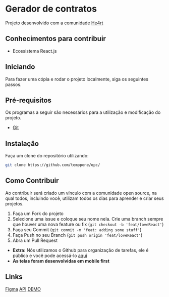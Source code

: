 # Gerador de contratos

Projeto desenvolvido com a comunidade [He4rt](https://heartdevs.com/)

## Conhecimentos para contribuir

- Ecossistema React.js

## Iniciando

Para fazer uma cópia e rodar o projeto localmente, siga os seguintes passos.

## Pré-requisitos

Os programas a seguir são necessários para a utilização e modificação do projeto.

- [Git](https://git-scm.com/)

## Instalação

Faça um clone do repositório utilizando:

```sh
git clone https://github.com/temppone/opc/
```

## Como Contribuir

Ao contribuir será criado um vínculo com a comunidade open source, na qual todos, incluindo você, utilizam todos os dias para aprender e criar seus projetos.

1. Faça um Fork do projeto
2. Selecione uma issue e coloque seu nome nela. Crie uma branch sempre que houver uma nova feature ou fix (`git checkout -b 'feat/loveReact'`)
3. Faça seu Commit (`git commit -m 'feat: adding some stuff'`)
4. Faça Push no seu Branch (`git push origin 'feat/loveReact'`)
5. Abra um Pull Request

- **Extra:** Nós utilizamos o Github para organização de tarefas, ele é público e você pode acessá-lo [aqui](https://github.com/temppone/opc/issues)
- **As telas foram desenvolvidas em mobile first**

## Links

[Figma](https://www.figma.com/file/siyKHMSLlf7sMBWuuEQfuR/opc)
[API](https://github.com/temppone/opc-api)
[DEMO](https://opc-client-w4mp-git-main-temppone.vercel.app/)

